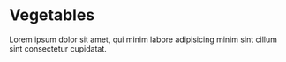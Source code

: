 # Vegetables

Lorem ipsum dolor sit amet, qui minim labore adipisicing minim sint cillum sint consectetur cupidatat.

